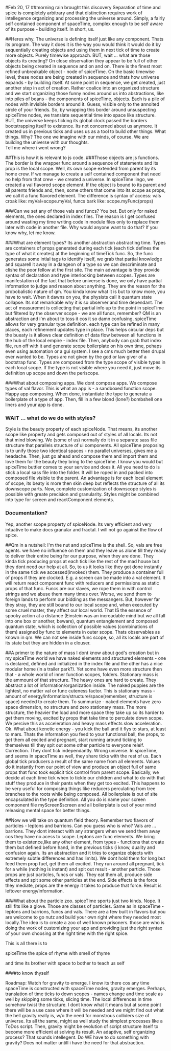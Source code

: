 #Feb 20, 17
##morning rain brought this discovery
Separation of time and spice is completely arbitrary and that distinction requires work of intellegence organizing and processing
the universe around. Simply, a fairly self contained component of spaceTime, complex enough to be self aware of its purpose - building itself.
In short, us.

##Heres why.
The universe is defining itself just like any component. Thats its program. The way it does it is the way you would think it would do it by
sequentially creating objects and using them in next tick of time to create more objects. Purely timewise approach. BUT, wait ... 
what are those objects its creating? On close observation they appear to be full of other objects being created in sequence and on and on.
There is the finest most refined unbreakable object - node of spiceTime. On the basic timewise level, these nodes are being created in
sequence and thats how universe expands - by building itself.
At some point in sequence, we get created, just another step in act of creation. Rather coalice into an organized structure and we start organizing those funny nodes around us into abstractions,
like into piles of beans - the components of spiceTime, objects. Each is a pile of nodes with invisible borders around it. Guess, visible
only to the annoited circle of your friends.
So, by wrapping this border around unsuspecting spiceTime nodes, we translate sequential time into space like structure. BUT, the universe 
keeps ticking its global clock passed the borders bootstrapping itself to existence. Its not concerned about us anymore. It created us in previous ticks
and uses us as a tool to build other things. 
What things. Why? The one we imagine with our minds, of course. We are building the universe with our thoughts.<br>
Tell me where i went wrong?

##This is how it is relevant to js code.
###Those objects are js functions. 
The border is the wrapper func around a sequence of statements and its prop is the local scope. Well, its own scope extended from parent by its home crew. If we manage to create a self contained component that need no help from that crew - we created a universe. In spiceTime lingo, we created a val flavored scope element. If the object is bound to its parent and all parents friends and, then, some others that come into its scope as props, we call it a func flavored element. The difference is syntax of access: vals croak like: myVal=scope.myVal, funcs bark like: scope.myFunc(props)<br>

###Can we set any of those vals and funcs?
You bet. But only for naked elements, the ones declared in index files. The reason is I get confused around wasting my time writing code in module files only to replace them later with code in another file. Why would anyone want to do that? If you know why, let me know.

###What are element types?
Its another abstraction abstracting time. Types are containers of props generated during each tick (each tick defines the type of what it creates) at the beginning of timeTick func. So, the func generates some intial tags to identify itself, we grab that partial knowledge and squarell it away in a dangeon of a type so we can descriminate and clishe the poor fellow at the first site. The main advantage is they provide syntax of declaration and type interlocking between scopes. Types are manifestation of the fact that before universe is done, we only have partial information to judge and reason about anything. They are the reason for the probobalistic nature of qm. You kinda know what it is but to know more, you have to wait. When it dawns on you, the physists call it quantum state collapse. Its not remarkable why it is so observer and time dependant. The act of measuremnt is collecting that partial info up to the point in spiceTime but filtered by the observer scope - we are all funcs, remember? QM is an abstraction and i'm about to toss it cos it so damn confusing.
spiceTime allows for very granular type definition. each type can be refined in many places, each refinement updates type in place. This helps circular deps but the bueaty is it allows clear definition of data flow between all functions in the hub of the local empire - index file. Then, anybody can grab that index file, run off with it and generate scope boilerplate on his own time, pehaps even using automation or a gui system. I see a cms much better then drupal ever wanted to be. 
Types are not given by the god or law giver of a bootstrap func. Types are composed from the type scope of visible types in each local scope. If the type is not visible where you need it, just move its definition up scope and down the periscope.

###What about composing apps.
We dont compose apps. We compose types of val flavor. This is what an app is - a sandboxed function scope. Happy app composing. When done, instantiate the type to generate a boilerplate of a type of app. Then, fill in a few blond (lone?) bombshell one liners and your app is done.

### WAIT ... what do we do with styles?
Style is the beauty property of each spiceNode. That means, its another scope like property and gets composed out of styles of all locals. Its not that mind blowing. We (some of us) normally do it in a separate sass file structure that parallels structure of ui components. All spiceTime proposing is to unify those two identical spaces - no parallel universes, gives me a headache. Then, just go ahead and compose them and import them and love them for the beauty they bring to the spiceTime. I know you would but spiceTime buttler comes to your service and does it. All you need to do is stick a local sass file into the folder. It will be roped in and packed into composed file visible to the parent. An advantage is for each local element of scope, its beaty is more then skin deep but reflects the structure of all its downscope parts. Now, complete customization of downscope styles is possible with greate precision and granularity. Styles might be combined into type for screen and reactComponent elements.

### Documentation?
Yep, another scope property of spiceNode. Its very efficient and very intuative to make docs granular and fractal. I will not go against the flow of spice.

##Qm in a nutshell: I'm the nut and spiceTime is the shell.
So, vals are free agents. we have no influence on them and they leave us alone till they ready to deliver their entire being for our purpose, when they are done. They kinda tick producing props at each tick like the rest of the mad house but they dont need our help at all. So, to us it looks like they got done instantly in the same tick we accessed(invoked) them. They produce a container full of props if they are clocked. E.g. a screen can be made into a val element. It will return react component func with reducers and permissions as static props of that func.
Funcs are our slaves, we rope them in with control strings and we abuse them many times over. Worse, we send them to foreign lands to perform our bidding as the messangers. But, however far they stray, they are still bound to our local scope and, when executed by some cruel master, they affect our local world. That IS the essence of spooky action at a distance (Einstein was an increadable mind but we all fall into one box or another, beware), quantum entanglement and composed quantum state, which is collection of possible values (combinations of them) assigned by func to elements in outer scope. Thats observables as known in qm. We can not see inside func scope, so, all its locals are part of its state but they are hidden in a clouser. 

##A primer to the nature of mass
I dont know about god's creation but in my spiceTime world we have naked elements and structured elements - one is declared, defined and initialized in the index file and the other has a nice modular home (in a trailer park?). Yet some have even more structure then that - a whole world of inner function scopes, folders. Stationary mass is the ammount of that structure. The heavy ones are hard to create. They abstract a lot of information/organization inside. The naked puppies are the lightest, no matter val or func cuteness factor. This is stationary mass - amount of energy/information/structure/space(remember, structure is space) needed to create them. 
To summurize - naked elements have zero space dimension, no structure and zero stationary mass. The more structure, the heavier the load and more space they take up so its harder to get them moving, excited by props that take time to perculate down scope. We percive this as acceleration and heavy mass effects slow acceleration.
Ok. What about kenetic energy - you kick the ball and it flys to stars, at least to mars. Thats the information you feed to your functional ball, the props, to get them all excited and pregnant, start running around ticking to themselves till they spit out some other particle to everyone releif. Correction. They dont tick independantly. Wrong universe. In spiceTime, and seems in spaceTime as well, they share ticks with the rest of us. Each global tick producers a result of the same name from all elements. Values do it instantly from our point of view and produce an object full of same props that func took explicit tick control from parent scope. Basically, we decide at each time tick when to tickle our children and what to do with that stuff they produce in their pants when they get too excited. This happens to be very useful for composing things like reducers perculating from tree branches to the roots while being composed. All boilerplate is out of site encapsulated in the
type definition. All you do is name your screen component file myScreen$screen and all boilerplate is out of your mind releasing mental space for better things.

##Now we will take on quantum field theory. 
Remember two flavors of particles - leptons and barrions. Can you guess who is who? Vals are ... barrions. They dont interact with any strangers when we send them away cos they have no acess to scope. 
Leptons are func elements. We bring them to existence,like any other element, from types - functions that create them but defined before hand, in the previous ticks (i know, duality and confusion again. Its an abstraction and it tries to organize objects with extremely subtle differences and has limits). We dont hold them for long but feed them prop fuel, get them all excited. They run around all pregnant, tick for a while (nothing is instant) and spit out result - another particle. Those props are just particles, funcs or vals. They eat them all, produce side effects and spit some other particles at the end. Side effects is the force they mediate, props are the energy it takes to produce that force. Result is leftover energy/information.

###What about the particle zoo. spiceTime sports just two kinds.
Nope. It still fits like a glove. Those are classes of particles. Same as in spaceTime - leptons and barrions, funcs and vals. There are a few built in flavors but you are welcome to go nutz and build your own right where they needed most locally.The idea is to create a zoo of well known prisoners. those are who is doing the work of customizing your app and providing just the right syntax of your own choosing at the right time with the right spice. 

This is all there is to 

spiceTime
the spice of rhyme
with smell of thyme

and time its brother
with space to bother
to teach us self

####to know thyself

Roadmap: Watch for gravity to emerge. I know its there cos any time spaceTime is constructed with spaceTime nodes, gravity emerges. Perhaps, translation of time ticks to down scopes - names change and time scale as well by skipping some ticks, slicing time. The local differences in time somehow twist the structure. I dont know what it means but at some point there will be a use case where it will be needed and we might find out what the hell gravity really is, w/o the need for monstrous colliders size of universe. Its all the same, might as well study the simplest processes like a ToDos script.
Then, gravity might be evolution of script structure itself to become more efficient at solving its result. An adaptive, self organizing process? That sounds intellegent. Do WE have to do something with gravity? Does not matter untill i have the need for that abstraction.

